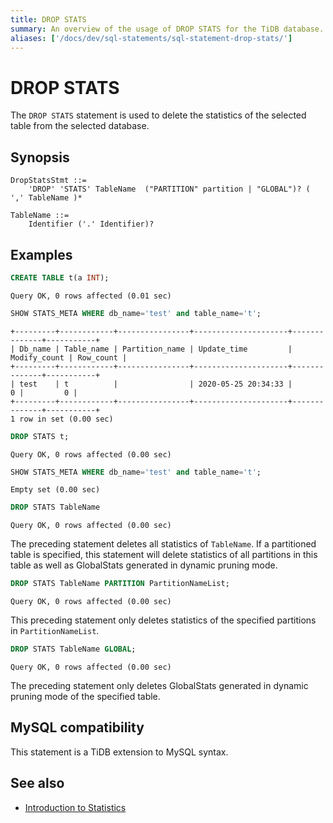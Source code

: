 ```yaml
---
title: DROP STATS
summary: An overview of the usage of DROP STATS for the TiDB database.
aliases: ['/docs/dev/sql-statements/sql-statement-drop-stats/']
---
```


# DROP STATS

The `DROP STATS` statement is used to delete the statistics of the selected table from the selected database.

## Synopsis

```ebnf+diagram
DropStatsStmt ::=
    'DROP' 'STATS' TableName  ("PARTITION" partition | "GLOBAL")? ( ',' TableName )*

TableName ::=
    Identifier ('.' Identifier)?
```

## Examples

```sql
CREATE TABLE t(a INT);
```

```
Query OK, 0 rows affected (0.01 sec)
```

```sql
SHOW STATS_META WHERE db_name='test' and table_name='t';
```

```
+---------+------------+----------------+---------------------+--------------+-----------+
| Db_name | Table_name | Partition_name | Update_time         | Modify_count | Row_count |
+---------+------------+----------------+---------------------+--------------+-----------+
| test    | t          |                | 2020-05-25 20:34:33 |            0 |         0 |
+---------+------------+----------------+---------------------+--------------+-----------+
1 row in set (0.00 sec)
```

```sql
DROP STATS t;
```

```
Query OK, 0 rows affected (0.00 sec)
```

```sql
SHOW STATS_META WHERE db_name='test' and table_name='t';
```

```
Empty set (0.00 sec)
```

```sql
DROP STATS TableName
```

```
Query OK, 0 rows affected (0.00 sec)
```

The preceding statement deletes all statistics of `TableName`. If a partitioned table is specified, this statement will delete statistics of all partitions in this table as well as GlobalStats generated in dynamic pruning mode.

```sql
DROP STATS TableName PARTITION PartitionNameList;
```

```
Query OK, 0 rows affected (0.00 sec)
```

This preceding statement only deletes statistics of the specified partitions in `PartitionNameList`.

```sql
DROP STATS TableName GLOBAL;
```

```
Query OK, 0 rows affected (0.00 sec)
```
The preceding statement only deletes GlobalStats generated in dynamic pruning mode of the specified table.

## MySQL compatibility

This statement is a TiDB extension to MySQL syntax.

## See also

* [Introduction to Statistics](/statistics.md)
